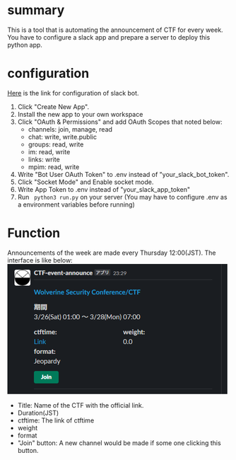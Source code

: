 # summary

This is a tool that is automating the announcement of CTF for every week. You have to configure a slack app and prepare a server to deploy this python app. 

# configuration
[Here](https://api.slack.com/apps) is the link for configuration of slack bot.
1. Click "Create New App".
2. Install the new app to your own workspace
3. Click "OAuth & Permissions" and add OAuth Scopes that noted below: 
   * channels: join, manage, read
   * chat: write, write.public
   * groups: read, write
   * im: read, write
   * links: write
   * mpim: read, write
4. Write "Bot User OAuth Token" to .env instead of "your_slack_bot_token".
5. Click "Socket Mode" and Enable socket mode. 
6. Write App Token to .env instead of "your_slack_app_token"
7. Run ` python3 run.py` on your server  (You may have to configure .env as a environment variables before running)

# Function
Announcements of the week are made every Thursday 12:00(JST). The interface is like below: 
![interface](/interface.png)

* Title: Name of the CTF with the official link. 
* Duration(JST)
* ctftime: The link of ctftime
* weight 
* format
* "Join" button: A new channel would be made if some one clicking this button.